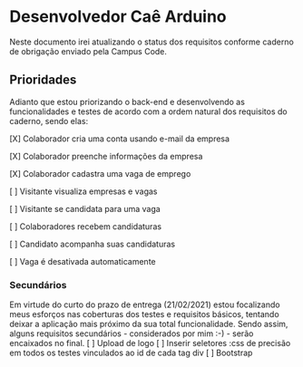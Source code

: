 # Desenvolvedor Caê Arduino 

Neste documento irei atualizando o status dos requisitos conforme caderno
de obrigação enviado pela Campus Code.

## Prioridades

Adianto que estou priorizando o back-end e desenvolvendo as funcionalidades
e testes de acordo com a ordem natural dos requisitos do caderno, sendo elas:

[X] Colaborador cria uma conta usando e-mail da empresa

[X] Colaborador preenche informações da empresa

[X] Colaborador cadastra uma vaga de emprego

[ ] Visitante visualiza empresas e vagas

[ ] Visitante se candidata para uma vaga

[ ] Colaboradores recebem candidaturas

[ ] Candidato acompanha suas candidaturas

[ ] Vaga é desativada automaticamente


### Secundários

Em virtude do curto do prazo de entrega (21/02/2021) estou focalizando meus esforços
nas coberturas dos testes e requisitos básicos, tentando deixar a aplicação mais
próximo da sua total funcionalidade.
Sendo assim, alguns requisitos secundários - considerados por mim :-) - serão encaixados no
final.
[ ] Upload de logo
[ ] Inserir seletores :css de precisão em todos os testes vinculados ao id de cada tag div
[ ] Bootstrap 